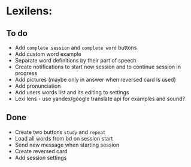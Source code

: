 # Lexilens:
## To do
- Add `complete session` and `complete word` buttons 
- Add custom word example
- Separate word definitions by their part of speech
- Create notifications to start new session and to continue session in progress
- Add pictures (maybe only in answer when reversed card is used)
- Add pronunciation
- Add users words list and its editing to settings
- Lexi lens - use yandex/google translate api for examples and sound?

## Done
- Create two buttons `study` and `repeat`
- Load all words from bd on session start
- Send new message when starting session
- Create reversed card
- Add session settings
